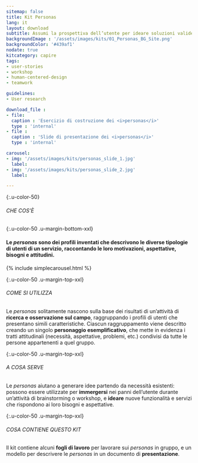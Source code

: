 ```yaml
---
sitemap: false
title: Kit Personas
lang: it
layout: download
subtitle: Assumi la prospettiva dell’utente per ideare soluzioni valide, basate su necessità concrete. 
backgroundImage : '/assets/images/kits/01_Personas_BG_Site.png'
backgroundColor: '#439af1'
nodate: true
kitcategory: capire
tags:
- user-stories
- workshop
- human-centered-design
- teamwork

guidelines:
- User research

download_file :
- file: 
  caption : 'Esercizio di costruzione dei <i>personas</i>'
  type : 'internal'
- file :
  caption : 'Slide di presentazione dei <i>personas</i>'
  type : 'internal'

carousel:
- img: '/assets/images/kits/personas_slide_1.jpg'
  label:
- img: '/assets/images/kits/personas_slide_2.jpg'
  label: 

---
```

{:.u-color-50}
###### CHE COS’È

{:.u-color-50 .u-margin-bottom-xxl}
#### Le *personas* sono dei profili inventati che descrivono le diverse tipologie di utenti di un servizio, raccontando le loro motivazioni, aspettative, bisogni e attitudini.

{% include simplecarousel.html  %} 

{:.u-color-50 .u-margin-top-xxl}
###### COME SI UTILIZZA
Le *personas* solitamente nascono sulla base dei risultati di un’attività di **ricerca e osservazione sul campo**, raggruppando i profili di utenti che presentano simili caratteristiche. Ciascun raggruppamento viene descritto creando un singolo **personaggio esemplificativo**, che mette in evidenza i tratti attitudinali (necessità, aspettative, problemi, etc.) condivisi da tutte le persone appartenenti a quel gruppo.



{:.u-color-50 .u-margin-top-xxl}
###### A COSA SERVE
Le *personas* aiutano a generare idee partendo da necessità esistenti: possono essere utilizzate per **immergersi** nei panni dell’utente durante un’attività di brainstorming o workshop, e **ideare** nuove funzionalità e servizi che rispondono ai loro bisogni e aspettative.

  

{:.u-color-50 .u-margin-top-xxl}
###### COSA CONTIENE QUESTO KIT
Il kit contiene alcuni **fogli di lavoro** per lavorare sui *personas* in gruppo, e un modello per descrivere le *personas* in un documento di **presentazione**.



